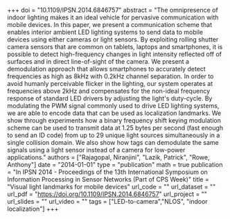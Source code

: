 +++
doi = "10.1109/IPSN.2014.6846757"
abstract = "The omnipresence of indoor lighting makes it an ideal vehicle for pervasive communication with mobile devices. In this paper, we present a communication scheme that enables interior ambient LED lighting systems to send data to mobile devices using either cameras or light sensors. By exploiting rolling shutter camera sensors that are common on tablets, laptops and smartphones, it is possible to detect high-frequency changes in light intensity reflected off of surfaces and in direct line-of-sight of the camera. We present a demodulation approach that allows smartphones to accurately detect frequencies as high as 8kHz with 0.2kHz channel separation. In order to avoid humanly perceivable flicker in the lighting, our system operates at frequencies above 2kHz and compensates for the non-ideal frequency response of standard LED drivers by adjusting the light's duty-cycle. By modulating the PWM signal commonly used to drive LED lighting systems, we are able to encode data that can be used as localization landmarks. We show through experiments how a binary frequency shift keying modulation scheme can be used to transmit data at 1.25 bytes per second (fast enough to send an ID code) from up to 29 unique light sources simultaneously in a single collision domain. We also show how tags can demodulate the same signals using a light sensor instead of a camera for low-power applications."
authors = ["Rajagopal, Niranjini", "Lazik, Patrick", "Rowe, Anthony"]
date = "2014-01-01"
type = "publication"
math = true
publication = "In IPSN 2014 - Proceedings of the 13th International Symposium on Information Processing in Sensor Networks (Part of CPS Week)"
title = "Visual light landmarks for mobile devices"
url_code = ""
url_dataset = ""
url_pdf = "https://doi.org/10.1109/IPSN.2014.6846757"
url_project = ""
url_slides = ""
url_video = ""
tags = ["LED-to-camera","NLOS", "indoor localization"]
+++
